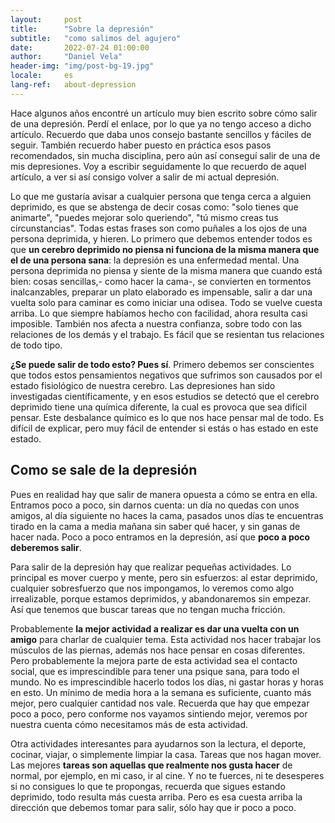 ```yaml
---
layout:     post
title:      "Sobre la depresión"
subtitle:   "como salimos del agujero"
date:       2022-07-24 01:00:00
author:     "Daniel Vela"
header-img: "img/post-bg-19.jpg"
locale:     es
lang-ref:   about-depression
---
```


Hace algunos años encontré un artículo muy bien escrito sobre cómo salir de una depresión. Perdí el enlace, por lo que ya no tengo acceso a dicho artículo. Recuerdo que daba unos consejo bastante sencillos y fáciles de seguir. También recuerdo haber puesto en práctica esos pasos recomendados, sin mucha disciplina, pero aún así conseguí salir de una de mis depresiones. Voy a escribir seguidamente lo que recuerdo de aquel artículo, a ver si así consigo volver a salir de mi actual depresión.

Lo que me gustaría avisar a cualquier persona que tenga cerca a alguien deprimido, es que se abstenga de decir cosas como: "solo tienes que animarte", "puedes mejorar solo queriendo", "tú mismo creas tus circunstancias". Todas estas frases son como puñales a los ojos de una persona deprimida, y hieren. Lo primero que debemos entender todos es que **un cerebro deprimido no piensa ni funciona de la misma manera que el de una persona sana**: la depresión es una enfermedad mental. Una persona deprimida no piensa y siente de la misma manera que cuando está bien: cosas sencillas,- como hacer la cama-, se convierten en tormentos inalcanzables, preparar un plato elaborado es impensable, salir a dar una vuelta solo para caminar es como iniciar una odisea. Todo se vuelve cuesta arriba. Lo que siempre habíamos hecho con facilidad, ahora resulta casi imposible. También nos afecta a nuestra confianza, sobre todo con las relaciones de los demás y el trabajo. Es fácil que se resientan tus relaciones de todo tipo.

**¿Se puede salir de todo esto? Pues sí**. Primero debemos ser conscientes que todos estos pensamientos negativos que sufrimos son causados por el estado fisiológico de nuestra cerebro. Las depresiones han sido investigadas científicamente, y en esos estudios se detectó que el cerebro deprimido tiene una química diferente, la cual es provoca que sea difícil pensar. Este desbalance químico es lo que nos hace pensar mal de todo. Es difícil de explicar, pero muy fácil de entender si estás o has estado en este estado.

## Como se sale de la depresión
Pues en realidad hay que salir de manera opuesta a cómo se entra en ella. Entramos poco a poco, sin darnos cuenta: un día no quedas con unos amigos, al día siguiente no haces la cama, pasados unos días te encuentras tirado en la cama a media mañana sin saber qué hacer, y sin ganas de hacer nada. Poco a poco entramos en la depresión, así que **poco a poco deberemos salir**.

Para salir de la depresión hay que realizar pequeñas actividades. Lo principal es mover cuerpo y mente, pero sin esfuerzos: al estar deprimido, cualquier sobresfuerzo que nos impongamos, lo veremos como algo irrealizable, porque estamos deprimidos, y abandonaremos sin empezar. Así que tenemos que buscar tareas que no tengan mucha fricción. 

Probablemente **la mejor actividad a realizar es dar una vuelta con un amigo** para charlar de cualquier tema. Esta actividad nos hacer trabajar los músculos de las piernas, además nos hace pensar en cosas diferentes. Pero probablemente la mejora parte de esta actividad sea el contacto social, que es imprescindible para tener una psique sana, para todo el mundo. No es imprescindible hacerlo todos los días, ni gastar horas y horas en esto. Un mínimo de media hora a la semana es suficiente, cuanto más mejor, pero cualquier cantidad nos vale. Recuerda que hay que empezar poco a poco, pero conforme nos vayamos sintiendo mejor, veremos por nuestra cuenta cómo necesitamos más de esta actividad.

Otra actividades interesantes para ayudarnos son la lectura, el deporte, cocinar, viajar, o simplemente limpiar la casa. Tareas que nos hagan mover. Las mejores **tareas son aquellas que realmente nos gusta hacer** de normal, por ejemplo, en mi caso, ir al cine. Y no te fuerces, ni te desesperes si no consigues lo que te propongas, recuerda que sigues estando deprimido, todo resulta más cuesta arriba. Pero es esa cuesta arriba la dirección que debemos tomar para salir, sólo hay que ir poco a poco.
